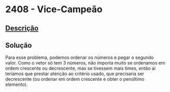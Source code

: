 # 2408 - Vice-Campeão

## [Descrição](https://www.beecrowd.com.br/judge/pt/problems/view/2408)

## Solução

Para esse problema, podemos ordenar os números e pegar o segundo valor. Como o vetor só tem $3$ números, não importa muito se ordenamos em ordem crescente ou decrescente, mas se tivessem mais times, então aí teríamos que prestar atenção ao critério usado, que precisaria ser decrescente (ou ordenar em ordem crescente e obter o penúltimo elemento).